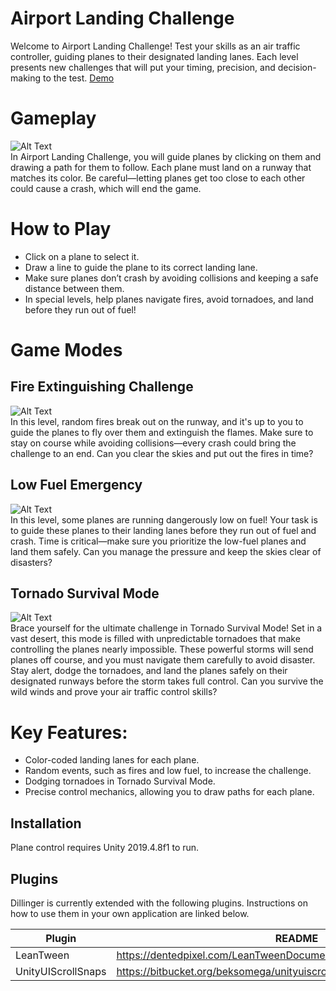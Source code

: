 # Airport Landing Challenge

Welcome to Airport Landing Challenge! Test your skills as an air traffic controller, guiding planes to their designated landing lanes. Each level presents new challenges that will put your timing, precision, and decision-making to the test. [Demo](https://hoatruongdev09.itch.io/air-traffic-controller)

# Gameplay
![Alt Text](https://i.giphy.com/media/v1.Y2lkPTc5MGI3NjExejJ1NXF5YXBtbGYwZWtkNmg5c3poaG82bTIxM2c2eWZocHNpcnFseCZlcD12MV9pbnRlcm5hbF9naWZfYnlfaWQmY3Q9Zw/tdQQoOr4dnOWted3rn/giphy.gif)\
In Airport Landing Challenge, you will guide planes by clicking on them and drawing a path for them to follow. Each plane must land on a runway that matches its color. Be careful—letting planes get too close to each other could cause a crash, which will end the game.

# How to Play
- Click on a plane to select it.
- Draw a line to guide the plane to its correct landing lane.
- Make sure planes don’t crash by avoiding collisions and keeping a safe distance between them.
- In special levels, help planes navigate fires, avoid tornadoes, and land before they run out of fuel!

# Game Modes
## Fire Extinguishing Challenge
![Alt Text](https://i.giphy.com/media/v1.Y2lkPTc5MGI3NjExcWhwY2hoM2VkdnNzMjl3b2I5bGN2NGZiZnV5cTZnNGUxajRhMHA5ZSZlcD12MV9pbnRlcm5hbF9naWZfYnlfaWQmY3Q9Zw/qQVTMuFgGQxyEKRSKA/giphy.gif)\
In this level, random fires break out on the runway, and it's up to you to guide the planes to fly over them and extinguish the flames. Make sure to stay on course while avoiding collisions—every crash could bring the challenge to an end. Can you clear the skies and put out the fires in time?

## Low Fuel Emergency
![Alt Text](https://i.giphy.com/media/v1.Y2lkPTc5MGI3NjExbmQ3NWUwdW8xamVsMHB4ZmF0NXAzM3M1MWd3aXByMmk0ZHIzdjc5YyZlcD12MV9pbnRlcm5hbF9naWZfYnlfaWQmY3Q9Zw/OuRnOdvoAKbWzzjmcv/giphy.gif)\
In this level, some planes are running dangerously low on fuel! Your task is to guide these planes to their landing lanes before they run out of fuel and crash. Time is critical—make sure you prioritize the low-fuel planes and land them safely. Can you manage the pressure and keep the skies clear of disasters?

## Tornado Survival Mode
![Alt Text](https://i.giphy.com/media/v1.Y2lkPTc5MGI3NjExcTF6MmhvdXd3dzc1andudDB1OHBscnk1ZDNmdTdiaDl0NXJ1N3J6OSZlcD12MV9pbnRlcm5hbF9naWZfYnlfaWQmY3Q9Zw/x9N6xJUdOzU4jtqpOe/giphy.gif)\
Brace yourself for the ultimate challenge in Tornado Survival Mode! Set in a vast desert, this mode is filled with unpredictable tornadoes that make controlling the planes nearly impossible. These powerful storms will send planes off course, and you must navigate them carefully to avoid disaster. Stay alert, dodge the tornadoes, and land the planes safely on their designated runways before the storm takes full control. Can you survive the wild winds and prove your air traffic control skills?


# Key Features:
- Color-coded landing lanes for each plane.
- Random events, such as fires and low fuel, to increase the challenge.
- Dodging tornadoes in Tornado Survival Mode.
- Precise control mechanics, allowing you to draw paths for each plane.



## Installation

Plane control requires Unity 2019.4.8f1 to run.


## Plugins

Dillinger is currently extended with the following plugins.
Instructions on how to use them in your own application are linked below.

| Plugin | README |
| ------ | ------ |
| LeanTween | https://dentedpixel.com/LeanTweenDocumentation/classes/LeanTween.html |
| UnityUIScrollSnaps | https://bitbucket.org/beksomega/unityuiscrollsnaps/src/master |


